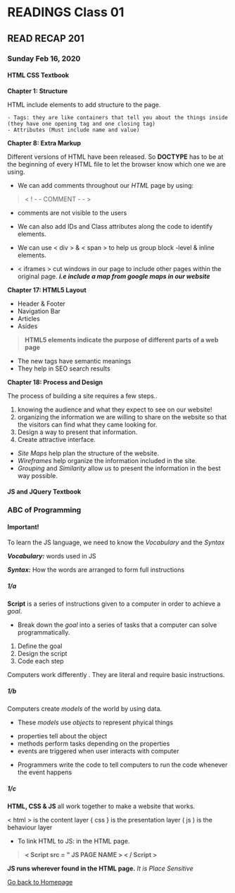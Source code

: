 # READINGS Class 01
## READ RECAP 201
### Sunday Feb 16, 2020 

#### HTML CSS Textbook
**Chapter 1: Structure**

 HTML include elements to add structure to the page.

    - Tags: they are like containers that tell you about the things inside (they have one opening tag and one closing tag)
    - Attributes (Must include name and value)

**Chapter 8: Extra Markup**


Different versions of HTML have been released. So **DOCTYPE** has to be at the beginning of every HTML file to let the browser know which one we are using. 
* We can add comments throughout our *HTML* page by using:

> < ! - - COMMENT - - >

* comments are not visible to the users
* We can also add IDs and Class attributes along the code to identify elements.

* We can use < div > & < span > to help us group block -level & inline elements.

* < iframes > cut windows in our page to include other pages within the original page. ***i.e include a map from google maps in our website***

**Chapter 17: HTML5 Layout**

- Header & Footer
- Navigation Bar
- Articles 
- Asides

> **HTML5 elements indicate the purpose of different parts of a web page**

- The new tags have semantic meanings 
- They help in SEO search results

**Chapter 18: Process and Design**

The process of building a site requires a few steps..
1. knowing the audience and what they expect to see on our website!
2. organizing the information we are willing to share on the website so that the visitors can find what they came looking for.
3. Design a way to present that information.
4. Create attractive interface. 

* *Site Maps* help plan the structure of the website. 
* *Wireframes*  help organize the information included in the site.
* *Grouping* and *Similarity* allow us to present the information in the best way possible.

#### JS and JQuery Textbook
### ABC of Programming
#### Important!
To learn the JS language, we need to know the *Vocabulary* and the *Syntax* 

***Vocabulary:*** words used in JS

***Syntax:*** How the words are arranged to form full instructions

##### 1/a

**Script** is a series of instructions given to a computer in order to achieve a *goal*.
- Break down the *goal* into a series of tasks that a computer can solve programmatically.
1. Define the goal
1. Design the script
1. Code each step

Computers work differently . They are literal and require basic instructions.


##### 1/b


Computers create *models* of the world by using data. 

* These *models* use *objects* to represent phyical things
 - properties tell about the object
 - methods perform tasks depending on the properties
 - events are triggered when user interacts with computer
* Programmers write the code to tell computers to run the code whenever the event happens


##### 1/c


**HTML, CSS & JS** all work together to make a website that works.


< html > is the content layer
{ css } is the presentation layer
( js ) is the behaviour layer

- To link HTML to JS:   in the HTML page.

> **< Script src = " JS PAGE NAME > < / Script >** 


**JS runs wherever found in the HTML page.** *It is Place Sensitive*

[Go back to Homepage](README.md)